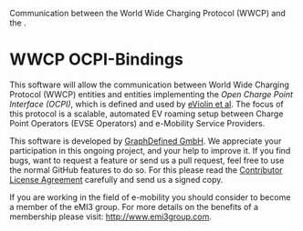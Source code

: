 Communication between the World Wide Charging Protocol (WWCP) and the .

WWCP OCPI-Bindings
==================

This software will allow the communication between World Wide Charging Protocol (WWCP) entities and entities implementing the _Open Charge Point Interface (OCPI)_, which is defined and used by [eViolin et al](https://github.com/ocpi/ocpi). The focus of this protocol is a scalable, automated EV roaming setup between Charge Point Operators (EVSE Operators) and e-Mobility Service Providers.

This software is developed by [GraphDefined GmbH](http://www.graphdefined.com). We appreciate your participation in this ongoing project, and your help to improve it. If you find bugs, want to request a feature or send us a pull request, feel free to use the normal GitHub features to do so. For this please read the [Contributor License Agreement](Contributor%20License%20Agreement.txt) carefully and send us a signed copy.

If you are working in the field of e-mobility you should consider to become a member of the eMI3 group. For more details on the benefits of a membership please visit: http://www.emi3group.com.
